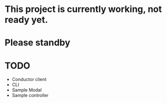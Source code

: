 # This project is currently working, not ready yet.

# Please standby

# TODO

- Conductor client
- CLI
- Sample Modal
- Sample controller
